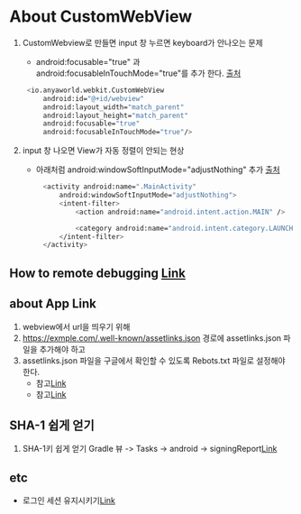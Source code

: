 # About CustomWebView

1. CustomWebview로 만들면 input 창 누르면 keyboard가 안나오는 문제

   * android:focusable="true" 과  android:focusableInTouchMode="true"를 추가 한다. [출처](https://stackoverflow.com/questions/34623043/android-keyboard-not-showing-when-clicking-on-input-in-webview)

   ```bash
    <io.anyaworld.webkit.CustomWebView
        android:id="@+id/webview"
        android:layout_width="match_parent"
        android:layout_height="match_parent"
        android:focusable="true"
        android:focusableInTouchMode="true"/>
   ```

2. input 창 나오면 View가 자동 정렬이 안되는 현상

   * 아래처럼 android:windowSoftInputMode="adjustNothing" 추가 [출처](https://scshim.tistory.com/124)

   ```bash
        <activity android:name=".MainActivity"
            android:windowSoftInputMode="adjustNothing">
            <intent-filter>
                <action android:name="android.intent.action.MAIN" />

                <category android:name="android.intent.category.LAUNCHER" />
            </intent-filter>
        </activity>
   ```

## How to remote debugging [Link](https://developer.chrome.com/docs/devtools/remote-debugging/)

## about App Link

1. webview에서 url을 띄우기 위해
1. <https://exmple.com/.well-known/assetlinks.json> 경로에 assetlinks.json 파일을 추가해야 하고
1. assetlinks.json 파일을 구글에서 확인할 수 있도록 Rebots.txt 파일로 설정해야 한다.
    * 참고[Link](https://developer.android.com/training/app-links/verify-site-associations#publish-json)
    * 참고[Link](https://developer.android.com/training/app-links/verify-site-associations?hl=ko)

## SHA-1 쉽게 얻기

1. SHA-1키 쉽게 얻기 Gradle 뷰 -> Tasks -> android -> signingReport[Link](https://parkho79.tistory.com/97)

## etc

* 로그인 세션 유지시키기[Link](https://dailylonnie0125.tistory.com/11)
